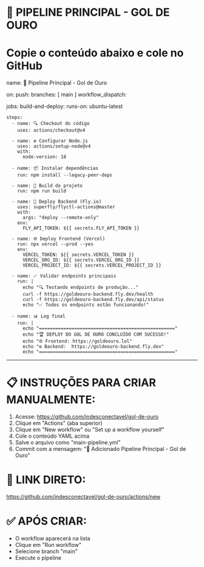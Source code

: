 # 🚀 PIPELINE PRINCIPAL - GOL DE OURO
# Copie o conteúdo abaixo e cole no GitHub

name: 🚀 Pipeline Principal - Gol de Ouro

on:
  push:
    branches: [ main ]
  workflow_dispatch:

jobs:
  build-and-deploy:
    runs-on: ubuntu-latest

    steps:
      - name: 🔍 Checkout do código
        uses: actions/checkout@v4

      - name: ⚙️ Configurar Node.js
        uses: actions/setup-node@v4
        with:
          node-version: 18

      - name: 📦 Instalar dependências
        run: npm install --legacy-peer-deps

      - name: 🧱 Build do projeto
        run: npm run build

      - name: 🚀 Deploy Backend (Fly.io)
        uses: superfly/flyctl-actions@master
        with:
          args: "deploy --remote-only"
        env:
          FLY_API_TOKEN: ${{ secrets.FLY_API_TOKEN }}

      - name: 🌐 Deploy Frontend (Vercel)
        run: npx vercel --prod --yes
        env:
          VERCEL_TOKEN: ${{ secrets.VERCEL_TOKEN }}
          VERCEL_ORG_ID: ${{ secrets.VERCEL_ORG_ID }}
          VERCEL_PROJECT_ID: ${{ secrets.VERCEL_PROJECT_ID }}

      - name: ✅ Validar endpoints principais
        run: |
          echo "🔍 Testando endpoints de produção..."
          curl -f https://goldeouro-backend.fly.dev/health
          curl -f https://goldeouro-backend.fly.dev/api/status
          echo "✅ Todos os endpoints estão funcionando!"

      - name: 📊 Log final
        run: |
          echo "=================================================="
          echo "🏆 DEPLOY DO GOL DE OURO CONCLUÍDO COM SUCESSO!"
          echo "🌐 Frontend: https://goldeouro.lol"
          echo "⚙️ Backend:  https://goldeouro-backend.fly.dev"
          echo "=================================================="

---

# 📋 INSTRUÇÕES PARA CRIAR MANUALMENTE:

1. Acesse: https://github.com/indesconectavel/gol-de-ouro
2. Clique em "Actions" (aba superior)
3. Clique em "New workflow" ou "Set up a workflow yourself"
4. Cole o conteúdo YAML acima
5. Salve o arquivo como "main-pipeline.yml"
6. Commit com a mensagem: "🚀 Adicionado Pipeline Principal - Gol de Ouro"

# 🔗 LINK DIRETO:
https://github.com/indesconectavel/gol-de-ouro/actions/new

# ✅ APÓS CRIAR:
- O workflow aparecerá na lista
- Clique em "Run workflow"
- Selecione branch "main"
- Execute o pipeline
